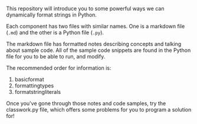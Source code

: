 This repository will introduce you to some powerful ways we can dynamically format strings in Python.

Each component has two files with similar names. One is a markdown file (`.md`) and the other is a Python file (`.py`).

The markdown file has formatted notes describing concepts and talking about sample code. All of the sample code snippets are found in the Python file for you to be able to run, and modify.

The recommended order for information is:

1. basicformat
2. formattingtypes
3. formatstringliterals

Once you've gone through those notes and code samples, try the classwork.py file, which offers some problems for you to program a solution for!

